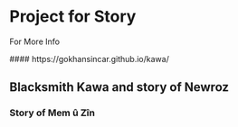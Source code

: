 # Project for Story

<p>For More Info</p>
#### https://gokhansincar.github.io/kawa/

## Blacksmith Kawa and story of Newroz
### Story of Mem û Zîn
